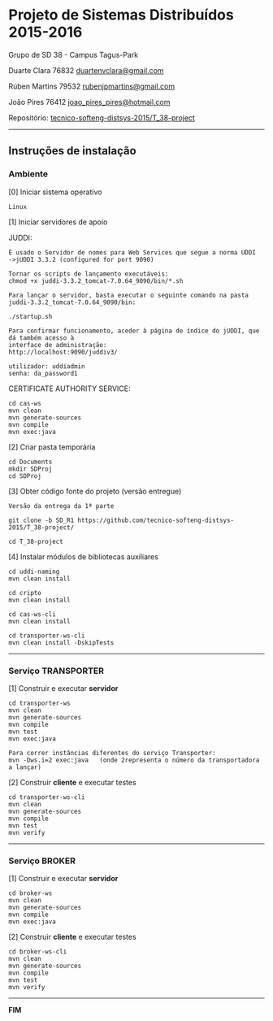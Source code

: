 # Projeto de Sistemas Distribuídos 2015-2016 #

Grupo de SD 38 - Campus Tagus-Park

Duarte Clara 76832 duartenvclara@gmail.com

Rúben Martins 79532 rubenjpmartins@gmail.com

João Pires 76412 joao_pires_pires@hotmail.com 

Repositório:
[tecnico-softeng-distsys-2015/T_38-project](https://github.com/tecnico-softeng-distsys-2015/T_38-project/)

-------------------------------------------------------------------------------

## Instruções de instalação

### Ambiente

[0] Iniciar sistema operativo
```
Linux
```

[1] Iniciar servidores de apoio

JUDDI:
```
É usado o Servidor de nomes para Web Services que segue a norma UDDI 
->jUDDI 3.3.2 (configured for port 9090)

Tornar os scripts de lançamento executáveis:
chmod +x juddi-3.3.2_tomcat-7.0.64_9090/bin/*.sh

Para lançar o servidor, basta executar o seguinte comando na pasta 
juddi-3.3.2_tomcat-7.0.64_9090/bin:

./startup.sh

Para confirmar funcionamento, aceder à página de índice do jUDDI, que dá também acesso à 
interface de administração:
http://localhost:9090/juddiv3/

utilizador: uddiadmin
senha: da_password1
```

CERTIFICATE AUTHORITY SERVICE:
```
cd cas-ws
mvn clean
mvn generate-sources
mvn compile
mvn exec:java
```

[2] Criar pasta temporária

```
cd Documents
mkdir SDProj
cd SDProj
```

[3] Obter código fonte do projeto (versão entregue)

```
Versão da entrega da 1ª parte

git clone -b SD_R1 https://github.com/tecnico-softeng-distsys-2015/T_38-project/

cd T_38-project
```

[4] Instalar módulos de bibliotecas auxiliares

```
cd uddi-naming
mvn clean install
```

```
cd cripto
mvn clean install
```

```
cd cas-ws-cli
mvn clean install 
```

```
cd transporter-ws-cli
mvn clean install -DskipTests
```

-------------------------------------------------------------------------------

### Serviço TRANSPORTER

[1] Construir e executar **servidor**

```
cd transporter-ws
mvn clean 
mvn generate-sources
mvn compile
mvn test
mvn exec:java

Para correr instâncias diferentes do serviço Transporter:
mvn -Dws.i=2 exec:java   (onde 2representa o número da transportadora a lançar)
```

[2] Construir **cliente** e executar testes

```
cd transporter-ws-cli
mvn clean 
mvn generate-sources
mvn compile
mvn test
mvn verify
```

-------------------------------------------------------------------------------

### Serviço BROKER

[1] Construir e executar **servidor**

```
cd broker-ws
mvn clean 
mvn generate-sources
mvn compile
mvn exec:java
```

[2] Construir **cliente** e executar testes

```
cd broker-ws-cli
mvn clean
mvn generate-sources
mvn compile
mvn test
mvn verify
```
-------------------------------------------------------------------------------
**FIM**
